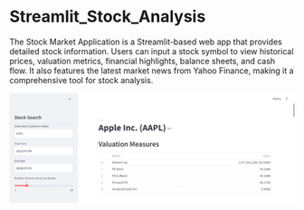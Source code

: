 # Streamlit_Stock_Analysis
The Stock Market Application is a Streamlit-based web app that provides detailed stock information. Users can input a stock symbol to view historical prices, valuation metrics, financial highlights, balance sheets, and cash flow. It also features the latest market news from Yahoo Finance, making it a comprehensive tool for stock analysis.


![Image1](screenshot/ss1.png)
